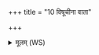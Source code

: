 +++
title = "10 विषूचीना वाता"

+++
<details><summary>मूलम् (WS)</summary>

विषूचीना वाता वान्तु विष्वग्वर्षन्तु वृष्टयः ।  
विष्वग्विष प्र मेह त्वं शतधार इवावटः ॥ ॥ १० ॥
</details>